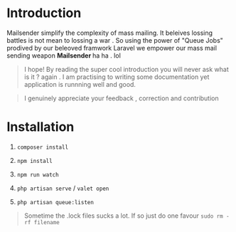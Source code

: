 # Introduction

<a id="Introduction"></a>

Mailsender simplify the complexity of mass mailing. It beleives lossing battles is not mean to lossing a war . So using the power of "Queue Jobs" prodived by our beleoved framwork Laravel we empower our mass mail sending weapon <b> Mailsender </b> ha ha . lol

> I hope! By reading the super cool introduction you will never ask what is it ? again . I am practising to writing some documentation yet application is runnning well and good.

> I genuinely appreciate your feedback , correction and contribution

# Installation

<a id="Installation"></a>

1. `composer install`

2. `npm install`

3. `npm run watch`

4. `php artisan serve` / `valet open`

5. `php artisan queue:listen`

> Sometime the .lock files sucks a lot. If so just do one favour `sudo rm -rf filename`
